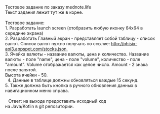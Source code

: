 Тестовое задание по заказу mednote.life<br>
Текст задания лежит тут же в корне.<br>
<br>
Тестовое задание: <br>
    1. Разработать launch screen (отобразить любую иконку 64x64 в середине экрана) <br>
    2. Разработать Главный экран - представляет собой таблицу - список валют. Список валют нужно получать по ссылке: http://phisix-api3.appspot.com/stocks.json <br>
    3. Ячейка валюты - название валюты, цена и количество. Название валюты - поле "name", цена - поле "volume", количество - поле "amount". Volume отображается как целое число. Amount - 2 знака после запятой.<br> Высота ячейки - 50.<br> 
    4. Данные в таблице должны обновляться каждые 15 секунд. <br>
    5. Также должна быть кнопка в ручного обновления данных в навигационном меню справа. <br>
<br>  
Ответ: на выходе предоставить исходный код на Java/Kotlin в git репозитории. <br>
